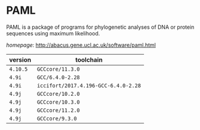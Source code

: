 # PAML

PAML is a package of programs for phylogenetic  analyses of DNA or protein sequences using maximum likelihood.

*homepage*: <http://abacus.gene.ucl.ac.uk/software/paml.html>

version | toolchain
--------|----------
``4.10.5`` | ``GCCcore/11.3.0``
``4.9i`` | ``GCC/6.4.0-2.28``
``4.9i`` | ``iccifort/2017.4.196-GCC-6.4.0-2.28``
``4.9j`` | ``GCCcore/10.2.0``
``4.9j`` | ``GCCcore/10.3.0``
``4.9j`` | ``GCCcore/11.2.0``
``4.9j`` | ``GCCcore/9.3.0``
